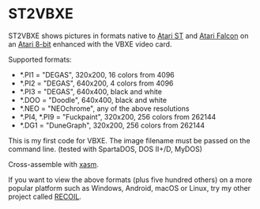 ST2VBXE
=======

ST2VBXE shows pictures in formats native to
[Atari ST](http://en.wikipedia.org/wiki/Atari_ST)
and [Atari Falcon](http://en.wikipedia.org/wiki/Atari_Falcon)
on an [Atari 8-bit](http://en.wikipedia.org/wiki/Atari_8-bit_family)
enhanced with the VBXE video card.

Supported formats:

* *.PI1 = "DEGAS", 320x200, 16 colors from 4096
* *.PI2 = "DEGAS", 640x200, 4 colors from 4096
* *.PI3 = "DEGAS", 640x400, black and white
* *.DOO = "Doodle", 640x400, black and white
* *.NEO = "NEOchrome", any of the above resolutions
* *.PI4, *.PI9 = "Fuckpaint", 320x200, 256 colors from 262144
* *.DG1 = "DuneGraph", 320x200, 256 colors from 262144

This is my first code for VBXE.
The image filename must be passed on the command line.
(tested with SpartaDOS, DOS II+/D, MyDOS)

Cross-assemble with [xasm](https://github.com/pfusik/xasm).

If you want to view the above formats (plus five hundred others)
on a more popular platform such as Windows, Android, macOS or Linux,
try my other project called [RECOIL](http://recoil.sourceforge.net/).
